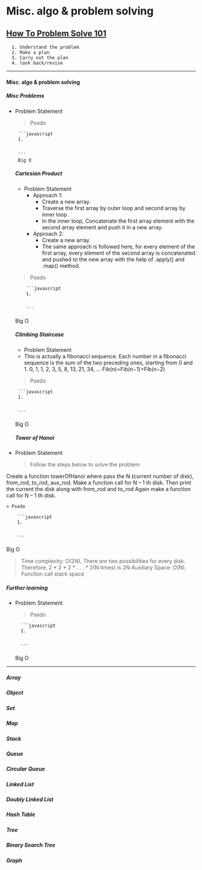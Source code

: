 # Misc. algo & problem solving
## [How To Problem Solve 101](https://www.freecodecamp.org/news/how-to-solve-coding-problems/)

      1. Understand the problem
      2. Make a plan
      3. Carry out the plan
      4. look back/revise
   ---

 #### Misc. algo & problem solving
   
   ##### Misc Problems
   
 - Problem Statement
    
    
    > Psedo
    
        ```javascript
        1.
        
        
        ```
        Big O

   ##### Cartesian Product
      - Problem Statement
         - Approach 1:
            - Create a new array.
            - Traverse the first array by outer loop and second array by inner loop.
            - In the inner loop, Concatenate the first array element with the second array element and push it in a new array.
        - Approach 2:
          - Create a new array.
          - The same approach is followed here, for every element of the first array, every element of the second array is concatenated and pushed to the new array with the help of .apply() and .map() method.
     > Psedo
     > 

           ```javascript
           1.


           ```
      Big O


   ##### Climbing Staircase
   - Problem Statement
   - This is actually a fibonacci sequence. Each number in a fibonacci sequence is the sum of the two preceding ones, starting from 0 and 1.
   0, 1, 1, 2, 3, 5, 8, 13, 21, 34, ...
   Fib(n)=Fib(n−1)+Fib(n−2)

    
    > Psedo
    
        ```javascript
        1.
        
        
        ```
   Big O


   ##### Tower of Hanoi
- Problem Statement
    >Follow the steps below to solve the problem:

Create a function towerOfHanoi where pass the N (current number of disk), from_rod, to_rod, aux_rod.
Make a function call for N – 1 th disk.
Then print the current the disk along with from_rod and to_rod
Again make a function call for N – 1 th disk.
    <script>
// javascript recursive function to
// solve tower of hanoi puzzle
function towerOfHanoi(n, from_rod, to_rod, aux_rod)
{
		if (n == 0)
		{
			return;
		}
		towerOfHanoi(n - 1, from_rod, aux_rod, to_rod);
		document.write("Move disk " + n + " from rod " + from_rod +
		" to rod " + to_rod+"<br/>");
		towerOfHanoi(n - 1, aux_rod, to_rod, from_rod);
	}

	// Driver code
	var N = 3;
	
	// A, B and C are names of rods
	towerOfHanoi(N, 'A', 'C', 'B');

// This code is contributed by gauravrajput1
</script>

    > Psedo
    
        ```javascript
        1.
        
        
        ```
   Big O
   >Time complexity: O(2N), There are two possibilities for every disk. Therefore, 2 * 2 * 2 * . . . * 2(N times) is 2N
Auxiliary Space: O(N), Function call stack space


   ##### Further learning
- Problem Statement
    
    
    > Psedo
    
        ```javascript
        1.
        
        
        ```
   Big O

---

   ##### Array

   ##### Object

   ##### Set

   ##### Map

   ##### Stack

   ##### Queue

   ##### Circular Queue

   ##### Linked List

   ##### Doubly Linked List

   ##### Hash Table

   ##### Tree

   ##### Binary Search Tree

   ##### Graph
